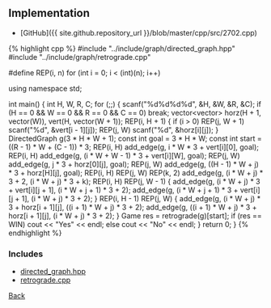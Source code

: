 ## Implementation

- [GitHub]({{ site.github.repository_url }}/blob/master/cpp/src/2702.cpp)

{% highlight cpp %}
#include "../include/graph/directed_graph.hpp"
#include "../include/graph/retrograde.cpp"

#define REP(i, n) for (int i = 0; i < (int)(n); i++)

using namespace std;

int main() {
  int H, W, R, C;
  for (;;) {
    scanf("%d%d%d%d", &H, &W, &R, &C);
    if (H == 0 && W == 0 && R == 0 && C == 0) break;
    vector<vector<int>> horz(H + 1, vector<int>(W)),
      vert(H, vector<int>(W + 1));
    REP(i, H + 1) {
      if (i > 0) REP(j, W + 1) scanf("%d", &vert[i - 1][j]);
      REP(j, W) scanf("%d", &horz[i][j]);
    }
    DirectedGraph g(3 * H * W + 1);
    const int goal = 3 * H * W;
    const int start = ((R - 1) * W + (C - 1)) * 3;
    REP(i, H) add_edge(g, i * W * 3 + vert[i][0], goal);
    REP(i, H) add_edge(g, (i * W + W - 1) * 3 + vert[i][W], goal);
    REP(j, W) add_edge(g, j * 3 + horz[0][j], goal);
    REP(j, W) add_edge(g, ((H - 1) * W + j) * 3 + horz[H][j], goal);
    REP(i, H)
    REP(j, W) REP(k, 2) add_edge(g, (i * W + j) * 3 + 2, (i * W + j) * 3 + k);
    REP(i, H) REP(j, W - 1) {
      add_edge(g, (i * W + j) * 3 + vert[i][j + 1], (i * W + j + 1) * 3 + 2);
      add_edge(g, (i * W + j + 1) * 3 + vert[i][j + 1], (i * W + j) * 3 + 2);
    }
    REP(i, H - 1) REP(j, W) {
      add_edge(g, (i * W + j) * 3 + horz[i + 1][j], ((i + 1) * W + j) * 3 + 2);
      add_edge(g, ((i + 1) * W + j) * 3 + horz[i + 1][j], (i * W + j) * 3 + 2);
    }
    Game res = retrograde(g)[start];
    if (res == WIN)
      cout << "Yes" << endl;
    else
      cout << "No" << endl;
  }
  return 0;
}
{% endhighlight %}

### Includes

- [directed_graph.hpp](../include/graph/directed_graph)
- [retrograde.cpp](../include/graph/retrograde)

[Back](..)
